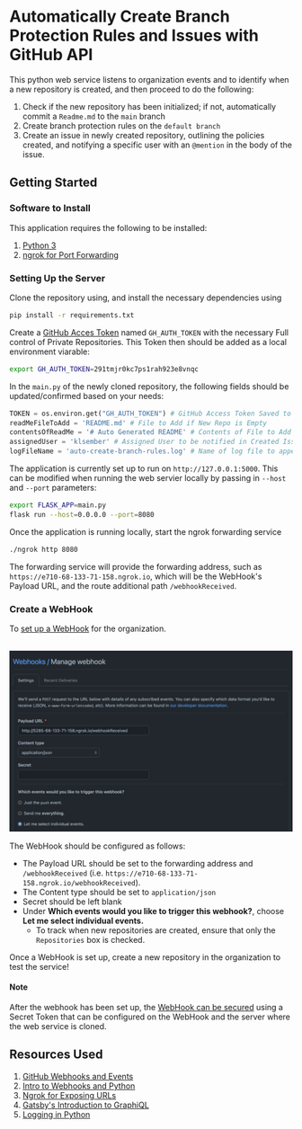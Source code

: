 # Automatically Create Branch Protection Rules and Issues with GitHub API

This python web service listens to organization events and to identify when a new repository is created, and then proceed to do the following:

1. Check if the new repository has been initialized; if not, automatically commit a `Readme.md` to the `main` branch
2. Create branch protection rules on the `default branch`
3. Create an issue in newly created repository, outlining the policies created, and notifying a specific user with an `@mention` in the body of the issue.

## Getting Started

### Software to Install

This application requires the following to be installed:

1. [Python 3](https://www.python.org/downloads/)
2. [ngrok for Port Forwarding](https://ngrok.com/download)

### Setting Up the Server

Clone the repository using, and install the necessary dependencies using

```bash
pip install -r requirements.txt
```

Create a [GitHub Acces Token](https://docs.github.com/en/authentication/keeping-your-account-and-data-secure/creating-a-personal-access-token) named `GH_AUTH_TOKEN` with the necessary Full control of Private Repositories. This Token then should be added as a local environment viarable:

```bash
export GH_AUTH_TOKEN=291tmjr0kc7ps1rah923e8vnqc
```

In the `main.py` of the newly cloned repository, the following fields should be updated/confirmed based on your needs:

```py
TOKEN = os.environ.get("GH_AUTH_TOKEN") # GitHub Access Token Saved to Environment
readMeFileToAdd = 'README.md' # File to Add if New Repo is Empty
contentsOfReadMe = '# Auto Generated README' # Contents of File to Add
assignedUser = 'klsember' # Assigned User to be notified in Created Issues
logFileName = 'auto-create-branch-rules.log' # Name of log file to append to stored within the repo
```

The application is currently set up to run on `http://127.0.0.1:5000`. This can be modified when running the web servier locally by passing in `--host` and `--port` parameters:

```bash
export FLASK_APP=main.py
flask run --host=0.0.0.0 --port=8080
```

Once the application is running locally, start the ngrok forwarding service

```bash
./ngrok http 8080
```

The forwarding service will provide the forwarding address, such as `https://e710-68-133-71-158.ngrok.io`, which will be the WebHook's Payload URL, and the route additional path `/webhookReceived`. 

### Create a WebHook

To [set up a WebHook](https://docs.github.com/en/developers/webhooks-and-events/webhooks/creating-webhooks#setting-up-a-webhook) for the organization.

<br>

<img src="resources/webhookpage.png" alt="webhookpage" width="700"/>

<br>

The WebHook should be configured as follows:

* The Payload URL should be set to the forwarding address and `/webhookReceived` (i.e. `https://e710-68-133-71-158.ngrok.io/webhookReceived`).
* The Content type should be set to `application/json`
* Secret should be left blank
* Under **Which events would you like to trigger this webhook?**, choose **Let me select individual events.**
    * To track when new repositories are created, ensure that only the `Repositories` box is checked.

Once a WebHook is set up, create a new repository in the organization to test the service!

#### Note

After the webhook has been set up, the [WebHook can be secured](https://docs.github.com/en/developers/webhooks-and-events/webhooks/securing-your-webhooks) using a Secret Token that can be configured on the WebHook and the server where the web service is cloned.

## Resources Used

1. [GitHub Webhooks and Events](https://docs.github.com/en/developers/webhooks-and-events/webhooks/webhook-events-and-payloads)
2. [Intro to Webhooks and Python](https://towardsdatascience.com/intro-to-webhooks-and-how-to-receive-them-with-python-d5f6dd634476)
3. [Ngrok for Exposing URLs](https://ngrok.com/docs#getting-started-expose)
4. [Gatsby's Introduction to GraphiQL](https://www.gatsbyjs.com/docs/how-to/querying-data/running-queries-with-graphiql/)
5. [Logging in Python](https://realpython.com/python-logging/)